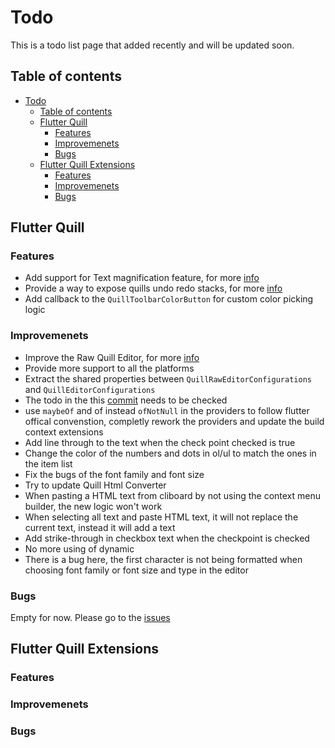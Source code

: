 # Todo

This is a todo list page that added recently and will be updated soon.

## Table of contents
- [Todo](#todo)
  - [Table of contents](#table-of-contents)
  - [Flutter Quill](#flutter-quill)
    - [Features](#features)
    - [Improvemenets](#improvemenets)
    - [Bugs](#bugs)
  - [Flutter Quill Extensions](#flutter-quill-extensions)
    - [Features](#features-1)
    - [Improvemenets](#improvemenets-1)
    - [Bugs](#bugs-1)

## Flutter Quill

### Features

  - Add support for Text magnification feature, for more [info](https://github.com/singerdmx/flutter-quill/issues/1504)
  - Provide a way to expose quills undo redo stacks, for more [info](https://github.com/singerdmx/flutter-quill/issues/1381)
  - Add callback to the `QuillToolbarColorButton` for custom color picking logic

### Improvemenets

 - Improve the Raw Quill Editor, for more [info](https://github.com/singerdmx/flutter-quill/issues/1509)
 - Provide more support to all the platforms
 - Extract the shared properties between `QuillRawEditorConfigurations` and `QuillEditorConfigurations`
 - The todo in the this [commit](https://github.com/singerdmx/flutter-quill/commit/79597ea6425357795c0663588ac079665241f23a) needs to be checked
 - use `maybeOf` and of instead `ofNotNull` in the providers to follow flutter offical convenstion, completly rework the providers and update the build context extensions
 - Add line through to the text when the check point checked is true
 - Change the color of the numbers and dots in ol/ul to match the ones in the item list
 - Fix the bugs of the font family and font size
 - Try to update Quill Html Converter
 - When pasting a HTML text from cliboard by not using the context menu builder, the new logic won't work
 - When selecting all text and paste HTML text, it will not replace the current text, instead it will add a text
 - Add strike-through in checkbox text when the checkpoint is checked
 - No more using of dynamic
 - There is a bug here, the first character is not being formatted when choosing font family or font size and type in the editor

### Bugs

Empty for now.
Please go to the [issues](https://github.com/singerdmx/flutter-quill/issues)


## Flutter Quill Extensions

### Features

### Improvemenets

### Bugs